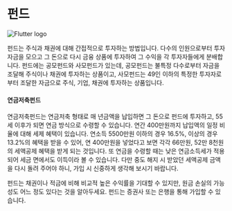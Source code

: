 # 펀드
![Flutter logo](resource:assets/images/fund.jpg)


펀드는 주식과 채권에 대해 간접적으로 투자하는 방법입니다. 다수의 인원으로부터 투자 자금을 모으고 그 돈으로 다시 금융 상품에 투자하여 그 수익을 각 투자자들에게 분배합니다. 펀드에는 공모펀드와 사모펀드가 있는데, 공모펀드는 불특정 다수로부터 자금을 조달해 주식이나 채권에 투자하는 상품이고, 사모펀드는 49인 이하의 특정한 투자자로부터 조달한 자금으로 주식, 기업, 채권에 투자하는 상품입니다.

#### 연금저축펀드
연금저축펀드는 연금저축 형태로 매 년금액을 납입하면 그 돈으로 펀드에 투자하고, 55세 이후가 되면 연금 방식으로 수령할 수 있습니다. 연간 400만원까지 납입액의 일정 비율에 대해 세제 혜택이 있습니다. 연소득 5500만원 이하의 경우 16.5%, 이상의 경우 13.2%의 혜택을 받을 수 있어, 연 400만원을 넣었다고 보면 각각 66만원, 52만 8천원의 세액공제 혜택을 받게 되는 것입니다. 또 연금을 수령할 때는 낮은 연금소득세가 적용되어 세금 면에서도 이득이라 볼 수 있습니다. 다만 중도 해지 시 받았던 세액공제 금액을 다시 돌려 주어야 하니, 가입 시 신중하게 생각해 보시기 바랍니다.

펀드는 채권이나 적금에 비해 비교적 높은 수익률을 기대할 수 있지만, 원금 손실의 가능성도 어느 정도 있다는 것을 알아두세요. 펀드는 증권사 또는 은행을 통해 가입할 수 있습니다.